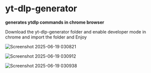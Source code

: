 # yt-dlp-generator
**generates ytdlp commands in chrome browser**

Download the yt-dlp-generator folder and enable developer mode in chrome and import the folder and Enjoy


![Screenshot 2025-06-19 030821](https://github.com/user-attachments/assets/ce338d26-63f8-4b7a-bce1-d68fea59ffd2)


![Screenshot 2025-06-19 030912](https://github.com/user-attachments/assets/80fa2d96-8fbc-4410-930f-87a57170fae3)


![Screenshot 2025-06-19 030938](https://github.com/user-attachments/assets/4e1ca2d9-429f-40b7-b7bb-f14a995b76e8)
